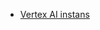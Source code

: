 - [Vertex AI instans](https://console.cloud.google.com/vertex-ai/workbench/instances?hl=en&inv=1&invt=Abi40w&project=id2223group14)
